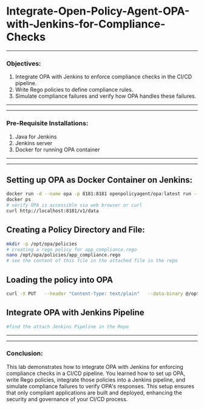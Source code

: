 # Integrate-Open-Policy-Agent-OPA-with-Jenkins-for-Compliance-Checks
---
### Objectives:
1. Integrate OPA with Jenkins to enforce compliance checks in the CI/CD pipeline.
2. Write Rego policies to define compliance rules.
3. Simulate compliance failures and verify how OPA handles these failures.
---
---
### Pre-Requisite Installations: 
1. Java for Jenkins
2. Jenkins server
3. Docker for running OPA container
---

---
## Setting up OPA as Docker Container on Jenkins:
```bash
docker run -d --name opa -p 8181:8181 openpolicyagent/opa:latest run --server --addr=0.0.0.0:8181
docker ps 
# verify OPA is accessible via web browser or curl
curl http://localhost:8181/v1/data
```
## Creating a Policy Directory and File: 
```bash
mkdir -p /opt/opa/policies
# creating a rego policy for app_compliance.rego
nano /opt/opa/policies/app_compliance.rego
# see the content of this file in the attached file in the repo
```
## Loading the policy into OPA
```bash
curl -X PUT   --header "Content-Type: text/plain"   --data-binary @/opt/opa/policies/app_compliance.rego   http://68.183.88.95:8181/v1/policies/app_compliance
```
## Integrate OPA with Jenkins Pipeline
```bash
#find the attach Jenkins Pipeline in the Repo
```
---

---
### Conclusion:
This lab demonstrates how to integrate OPA with Jenkins for enforcing compliance checks in a CI/CD pipeline. You learned how to set up OPA, write Rego policies, integrate those policies into a Jenkins pipeline, and simulate compliance failures to verify OPA's responses. This setup ensures that only compliant applications are built and deployed, enhancing the security and governance of your CI/CD process. 
